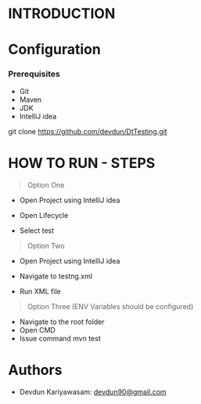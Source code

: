 # INTRODUCTION





# Configuration

### Prerequisites

- Git
- Maven
- JDK
- IntelliJ idea

 git clone https://github.com/devdun/DtTesting.git



# HOW TO RUN - STEPS 

>Option One

- Open Project using IntelliJ idea

- Open Lifecycle

- Select test

  

>Option Two

- Open Project using IntelliJ idea

- Navigate to testng.xml

- Run XML file

  

>Option Three (ENV Variables should be configured)

- Navigate to the root folder
- Open CMD
- Issue command mvn test



# Authors

- Devdun Kariyawasam: devdun90@gmail.com 